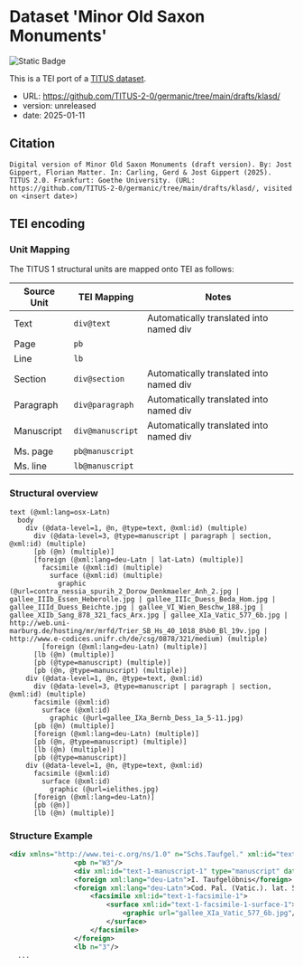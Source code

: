 # Dataset 'Minor Old Saxon Monuments'

![Static Badge](https://img.shields.io/badge/TEI_validation-failing-red)

This is a TEI port of a [TITUS dataset](http://titus.uni-frankfurt.de/texte/etcs/germ/asachs/klasdkm/klasd.htm).

* URL: https://github.com/TITUS-2-0/germanic/tree/main/drafts/klasd/
* version: unreleased
* date: 2025-01-11

## Citation
```text
Digital version of Minor Old Saxon Monuments (draft version). By: Jost Gippert, Florian Matter. In: Carling, Gerd & Jost Gippert (2025). TITUS 2.0. Frankfurt: Goethe University. (URL: https://github.com/TITUS-2-0/germanic/tree/main/drafts/klasd/, visited on <insert date>)
```

## TEI encoding


### Unit Mapping
The TITUS 1 structural units are mapped onto TEI as follows:

| Source Unit | TEI Mapping | Notes |
|-------------|-------------|-------|
| Text | `div@text` | Automatically translated into named div |
| Page | `pb` |  |
| Line | `lb` |  |
| Section | `div@section` | Automatically translated into named div |
| Paragraph | `div@paragraph` | Automatically translated into named div |
| Manuscript | `div@manuscript` | Automatically translated into named div |
| Ms. page | `pb@manuscript` |  |
| Ms. line | `lb@manuscript` |  |

### Structural overview
```text
text (@xml:lang=osx-Latn)
  body
    div (@data-level=1, @n, @type=text, @xml:id) (multiple)
      div (@data-level=3, @type=manuscript | paragraph | section, @xml:id) (multiple)
      [pb (@n) (multiple)]
      [foreign (@xml:lang=deu-Latn | lat-Latn) (multiple)]
        facsimile (@xml:id) (multiple)
          surface (@xml:id) (multiple)
            graphic (@url=contra_nessia_spurih_2_Dorow_Denkmaeler_Anh_2.jpg | gallee_IIIb_Essen_Heberolle.jpg | gallee_IIIc_Duess_Beda_Hom.jpg | gallee_IIId_Duess_Beichte.jpg | gallee_VI_Wien_Beschw_188.jpg | gallee_XIIb_Sang_878_321_facs_Arx.jpg | gallee_XIa_Vatic_577_6b.jpg | http://web.uni-marburg.de/hosting/mr/mrfd/Trier_SB_Hs_40_1018_8%b0_Bl_19v.jpg | http://www.e-codices.unifr.ch/de/csg/0878/321/medium) (multiple)
        [foreign (@xml:lang=deu-Latn) (multiple)]
      [lb (@n) (multiple)]
      [pb (@type=manuscript) (multiple)]
      [pb (@n, @type=manuscript) (multiple)]
    div (@data-level=1, @n, @type=text, @xml:id)
      div (@data-level=3, @type=manuscript | paragraph | section, @xml:id) (multiple)
      facsimile (@xml:id)
        surface (@xml:id)
          graphic (@url=gallee_IXa_Bernb_Dess_1a_5-11.jpg)
      [pb (@n) (multiple)]
      [foreign (@xml:lang=deu-Latn) (multiple)]
      [pb (@n, @type=manuscript) (multiple)]
      [lb (@n) (multiple)]
      [pb (@type=manuscript)]
    div (@data-level=1, @n, @type=text, @xml:id)
      facsimile (@xml:id)
        surface (@xml:id)
          graphic (@url=ielithes.jpg)
      [foreign (@xml:lang=deu-Latn)]
      [pb (@n)]
      [lb (@n) (multiple)]
```

### Structure Example

```xml
<div xmlns="http://www.tei-c.org/ns/1.0" n="Schs.Taufgel." xml:id="text-1" type="text" data-level="1">
				<pb n="W3"/>
				<div xml:id="text-1-manuscript-1" type="manuscript" data-level="3">Vat.lat._577</div>
				<foreign xml:lang="deu-Latn">I. Taufgelöbnis</foreign>
				<foreign xml:lang="deu-Latn">Cod. Pal. (Vatic.). lat. 577, p. 6 <foreign xml:lang="deu-Latn">v</foreign>
					<facsimile xml:id="text-1-facsimile-1">
						<surface xml:id="text-1-facsimile-1-surface-1">
							<graphic url="gallee_XIa_Vatic_577_6b.jpg"/>
						</surface>
					</facsimile>
				</foreign>
				<lb n="3"/>
  ...
```
